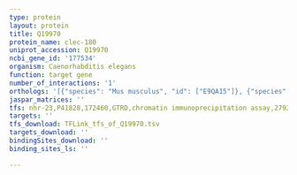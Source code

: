 ```yaml
---
type: protein
layout: protein
title: Q19970
protein_name: clec-180
uniprot_accession: Q19970
ncbi_gene_id: '177534'
organism: Caenorhabditis elegans
function: target gene
number_of_interactions: '1'
orthologs: '[{"species": "Mus musculus", "id": ["E9QA15"]}, {"species": "Saccharomyces cerevisiae", "id": ["<a href=\"/protein/p53278\">P53278</a>"]}]'
jaspar_matrices: ''
tfs: nhr-23,P41828,172460,GTRD,chromatin immunoprecipitation assay,27924024%5Buid%5D,No
targets: ''
tfs_download: TFLink_tfs_of_Q19970.tsv
targets_download: ''
bindingSites_download: ''
binding_sites_ls: ''

---
```

